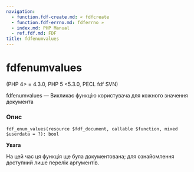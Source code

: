 ```yaml
---
navigation:
  - function.fdf-create.md: « fdfcreate
  - function.fdf-errno.md: fdferrno »
  - index.md: PHP Manual
  - ref.fdf.md: FDF
title: fdfenumvalues
---
```

# fdfenumvalues

(PHP 4> = 4.3.0, PHP 5 <5.3.0, PECL fdf SVN)

fdfenumvalues ​​— Викликає функцію користувача для кожного значення документа

### Опис

```methodsynopsis
fdf_enum_values(resource $fdf_document, callable $function, mixed $userdata = ?): bool
```

**Увага**

На цей час ця функція ще була документована; для ознайомлення доступний лише перелік аргументів.
